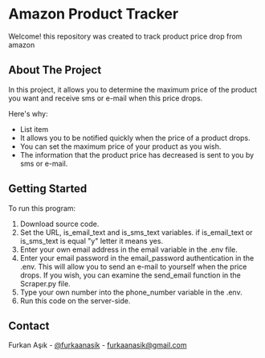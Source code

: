 # Amazon Product Tracker

Welcome! this repository was created to track product price drop from amazon

## About The Project
In this project, it allows you to determine the maximum price of the product you want and receive sms or e-mail when this price drops.

Here's why:

 - List item
 - It allows you to be notified quickly when the price of a product drops.
 - You can set the maximum price of your product as you wish.
 - The information that the product price has decreased is sent to you by sms or e-mail.
 
## Getting Started
To run this program:
 1. Download source code.
 2.  Set the URL, is_email_text and is_sms_text variables. if is_email_text or is_sms_text is equal "y" letter it means yes.
 3. Enter your own email address in the email variable in the .env file.
 4. Enter your email password in the email_password authentication in the .env. This will allow you to send an e-mail to yourself when the price drops. If you wish, you can examine the send_email function in the Scraper.py file.
 5. Type your own number into the phone_number variable in the .env.
 6. Run this code on the server-side.

## Contact
Furkan Aşık - [@furkaanasik](https://twitter.com/furkaanasik) - furkaanasik@gmail.com
